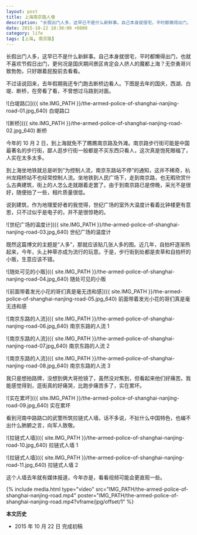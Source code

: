 ```yaml
---
layout: post
title: 上海南京路人墙
description: "长假出门人多，这早已不是什么新鲜事。自己本身就很宅，平时都懒得出门，也就不喜欢节假日出门，更何况是国庆期间景区肯定会人挤人的魔都上海？无奈勇哥兴致勃勃，只好跟着屁股前去看看。"
date: 2015-10-22 18:30:00 +0800
category: life
tags: [上海, 南京路]
---
```


长假出门人多，这早已不是什么新鲜事。自己本身就很宅，平时都懒得出门，也就不喜欢节假日出门，更何况是国庆期间景区肯定会人挤人的魔都上海？无奈勇哥兴致勃勃，只好跟着屁股前去看看。

不过话说回来，去年假期我还专门跑去断桥边看人。下图是去年的国庆，西湖、白堤、断桥，在旁看了看，不曾想过马路到对面。

![白堤路口]({{ site.IMG_PATH }}/the-armed-police-of-shanghai-nanjing-road-01.jpg_640)
白堤路口

![断桥]({{ site.IMG_PATH }}/the-armed-police-of-shanghai-nanjing-road-02.jpg_640)
断桥

今年的 10 月 2 日，到上海就免不了瞧瞧南京路及外滩。南京路步行街可能是中国最著名的步行街，鄙人逛步行街一般都是不买东西只看人，这次真是饱死眼福了，人实在太多太多。

到上海坐地铁就总是听到“为控制人流，南京东路站不停”的通知，这并不稀奇，杭州龙翔桥站不也经常控制人流。坐地铁到人民广场下，走到南京路，也无暇欣赏什么古典建筑，街上的人怎么走就跟着走罢了。由于到南京路已是傍晚，采光不是很好，随便拍了一些，相片质量很低。

说到建筑，作为地理爱好者的我觉得，世纪广场的室外大温度计看着比钟楼更有意思，只不过似乎是电子的，并不是很惊艳的。

![世纪广场的温度计]({{ site.IMG_PATH }}/the-armed-police-of-shanghai-nanjing-road-03.jpg_640)
世纪广场的温度计

既然这篇博文的主题是“人多”，那就应该贴几张人多的图。近几年，自拍杆逐渐热起来，今年，头上种草亦成为流行的玩意。于是，步行街到处都是卖草和自拍杆的小贩，生意应该不错。

![随处可见的小贩]({{ site.IMG_PATH }}/the-armed-police-of-shanghai-nanjing-road-04.jpg_640)
随处可见的小贩

![前面带着发光小花的哥们真是毫无违和感]({{ site.IMG_PATH }}/the-armed-police-of-shanghai-nanjing-road-05.jpg_640)
前面带着发光小花的哥们真是毫无违和感

![南京东路的人流]({{ site.IMG_PATH }}/the-armed-police-of-shanghai-nanjing-road-06.jpg_640)
南京东路的人流 1

![南京东路的人流]({{ site.IMG_PATH }}/the-armed-police-of-shanghai-nanjing-road-07.jpg_640)
南京东路的人流 2

![南京东路的人流]({{ site.IMG_PATH }}/the-armed-police-of-shanghai-nanjing-road-08.jpg_640)
南京东路的人流 3

我只是想拍路牌，没想到俩大哥抢镜了，虽然没对焦到，但看起来他们好痛苦。我能感觉得到，逛街真的好痛哭，比跑步痛苦多了，实在累坏。

![实在累坏]({{ site.IMG_PATH }}/the-armed-police-of-shanghai-nanjing-road-09.jpg_640)
实在累坏

看到河南中路路口的武警所筑拉链式人墙，话不多说，不扯什么中国特色，也编不出什么肺腑之言，向军人致敬。

![拉链式人墙]({{ site.IMG_PATH }}/the-armed-police-of-shanghai-nanjing-road-10.jpg_640)
拉链式人墙 1

![拉链式人墙]({{ site.IMG_PATH }}/the-armed-police-of-shanghai-nanjing-road-11.jpg_640)
拉链式人墙 2

这个人墙去年就有媒体报道，今年亦是，看看视频可能会更直观一些。

{% include media.html type="video" src="IMG_PATH/the-armed-police-of-shanghai-nanjing-road.mp4" poster="IMG_PATH/the-armed-police-of-shanghai-nanjing-road.mp4?vframe/jpg/offset/1" %}

**本文历史**

* 2015 年 10 月 22 日 完成初稿
